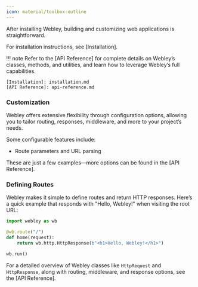```yaml
---
icon: material/toolbox-outline
---
```


After installing Webley, building and customizing web applications is straightforward.

For installation instructions, see [Installation].

!!! note
    Refer to the [API Reference] for complete details on Webley’s classes, methods, and utilities, and learn how to leverage Webley’s full capabilities.

    [Installation]: installation.md
    [API Reference]: api-reference.md

### Customization

Webley offers extensive flexibility through configuration options, allowing you to tailor routing, responses, middleware, and more to your project’s needs.

Some configurable features include:

* Route parameters and URL parsing

These are just a few examples—more options can be found in the [API Reference].

### Defining Routes

Webley makes it simple to define routes and return HTTP responses. Here’s a quick example that responds with "Hello, Webley!" when visiting the root URL:

```python title="Hello Webley App"
import webley as wb

@wb.route("/")
def home(request):
    return wb.http.HttpResponse(b"<h1>Hello, Webley!</h1>")

wb.run()
```

For a detailed overview of Webley classes like `HttpRequest` and `HttpResponse`, along with routing, middleware, and response options, see the [API Reference].